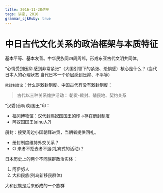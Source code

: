 ```yaml
---
title: 2016-11-28讲座 
tags: 讲座, 2016
grammar_cjkRuby: true
---
```


# 中日古代文化关系的政治框架与本质特征

基本平等、基本友善。中华民族同四周周邻，形成东亚古代文明共同体。

“心情受到压抑 感到非常紧张”（大国引领下的紧张、恐惧感）核心是什么？
(当代日本人的心理状态 当代日本一个阶层感到压抑、不平等)

`敕封制度论`：什么是敕封制度、中国古代有没有敕封制度：
> 古代以三种关系维护活动：
> 朝贡-敕封、殖民地、契约关系

“汉委(音啊)奴国王”印：
* 福冈博物馆：汉代封赐奴国国王的印->存在册封制度
* 阿奴国国王(ainu人?)

册封：接受周边小国朝拜进贡，当朝者提供回礼。

* 册封制度维持外交关系？
* ○ 来者不拒去者不追(礼宾式的活动)？

日本历史上的两个不同族群政治实体：
1. 阿伊努人
2. 大和民族(列岛新移民群体)

大和民族是后来形成的一个族群